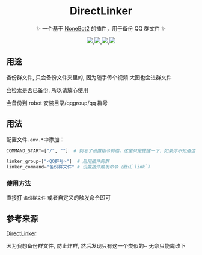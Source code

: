 <div align="center">

# DirectLinker

✨ 一个基于 [NoneBot2](https://github.com/nonebot/nonebot2) 的插件，用于备份 QQ 群文件 ✨

</div>

<p align="center">
  
  <a href="https://github.com/ninthseason/nonebot-plugin-directlinker/blob/main/LICENSE">
    <img src="https://img.shields.io/badge/license-GPL3.0-informational">
  </a>
  
  <a href="https://github.com/nonebot/nonebot2">
    <img src="https://img.shields.io/badge/nonebot-v2-green">
  </a>
  
  <a href="https://github.com/Mrs4s/go-cqhttp">
    <img src="https://img.shields.io/badge/go--cqhttp-v1.0.0-red">
  </a>
  
  <a href="">
    <img src="https://img.shields.io/badge/release-v1.0-orange">
  </a>
  
</p>

## 用途

备份群文件, 只会备份文件夹里的, 因为随手传个视频 大图也会进群文件

会检索是否已备份, 所以请放心使用

会备份到 robot 安装目录/qqgroup/qq 群号

## 用法

配置文件`.env.*`中添加：

```python
COMMAND_START=["/", ""]  # 别忘了设置指令前缀，这里只是提醒一下，如果你不知道这个有什么用，请阅读nonebot文档

linker_group=["<QQ群号>"]  # 启用插件的群
linker_command="备份群文件" # 设置插件触发命令（默认`link`）
```

### 使用方法

直接打 `备份群文件` 或者自定义的触发命令即可

## 参考来源

[DirectLinker](https://github.com/ninthseason/nonebot-plugin-directlinker)

因为我想备份群文件, 防止炸群, 然后发现只有这一个类似的~ 无奈只能魔改下
